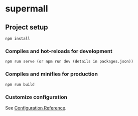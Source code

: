# supermall

## Project setup
```
npm install
```

### Compiles and hot-reloads for development
```
npm run serve (or npm run dev (details in packages.json))
```

### Compiles and minifies for production
```
npm run build
```

### Customize configuration
See [Configuration Reference](https://cli.vuejs.org/config/).
